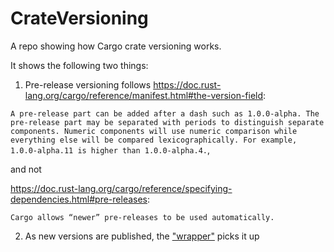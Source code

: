 # CrateVersioning
A repo showing how Cargo crate versioning works.

It shows the following two things:

1. Pre-release versioning follows https://doc.rust-lang.org/cargo/reference/manifest.html#the-version-field:

`A pre-release part can be added after a dash such as 1.0.0-alpha. The pre-release part may be separated with periods to distinguish separate components. Numeric components will use numeric comparison while everything else will be compared lexicographically. For example, 1.0.0-alpha.11 is higher than 1.0.0-alpha.4.`,

and not 

https://doc.rust-lang.org/cargo/reference/specifying-dependencies.html#pre-releases:

`Cargo allows “newer” pre-releases to be used automatically.`


2. As new versions are published, the ["wrapper"](./wrapper/) picks it up
